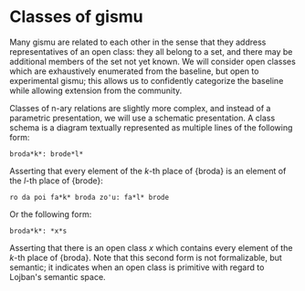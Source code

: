 # Classes of gismu

Many gismu are related to each other in the sense that they address
representatives of an open class: they all belong to a set, and there may be
additional members of the set not yet known. We will consider open classes
which are exhaustively enumerated from the baseline, but open to experimental
gismu; this allows us to confidently categorize the baseline while allowing
extension from the community.

Classes of n-ary relations are slightly more complex, and instead of a
parametric presentation, we will use a schematic presentation. A class schema
is a diagram textually represented as multiple lines of the following form:

    broda*k*: brode*l*

Asserting that every element of the *k*-th place of {broda} is an element of
the *l*-th place of {brode}:

    ro da poi fa*k* broda zo'u: fa*l* brode

Or the following form:

    broda*k*: *x*s

Asserting that there is an open class *x* which contains every element of the
*k*-th place of {broda}. Note that this second form is not formalizable, but
semantic; it indicates when an open class is primitive with regard to Lojban's
semantic space.
